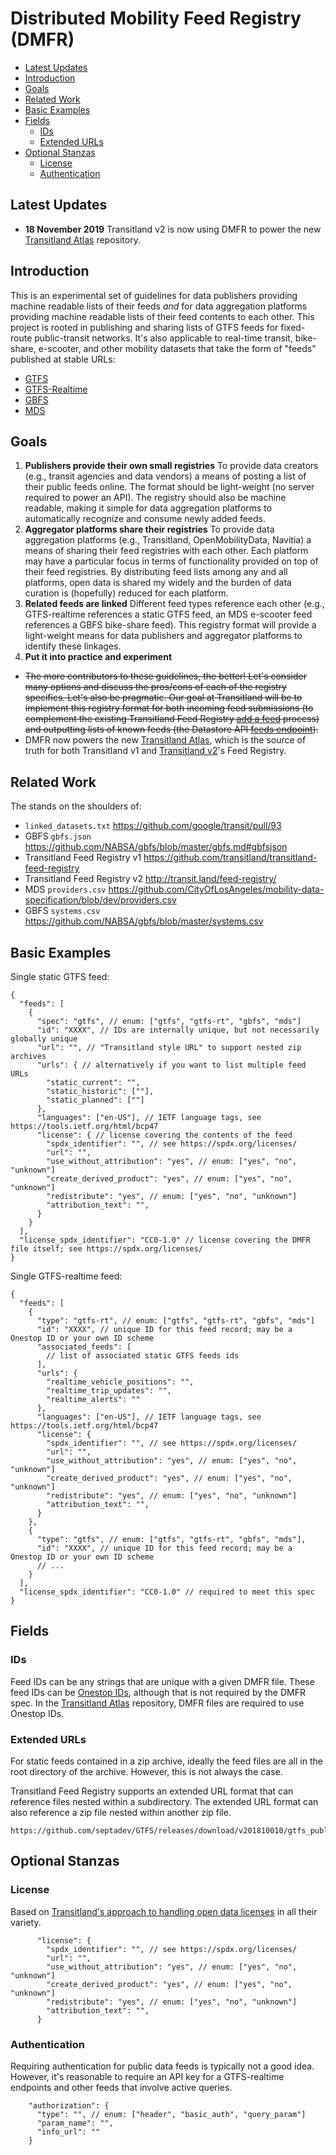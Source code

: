 # Distributed Mobility Feed Registry (DMFR) <!-- omit in toc -->

<!-- to update use https://marketplace.visualstudio.com/items?itemName=yzhang.markdown-all-in-one -->

- [Latest Updates](#latest-updates)
- [Introduction](#introduction)
- [Goals](#goals)
- [Related Work](#related-work)
- [Basic Examples](#basic-examples)
- [Fields](#fields)
  - [IDs](#ids)
  - [Extended URLs](#extended-urls)
- [Optional Stanzas](#optional-stanzas)
  - [License](#license)
  - [Authentication](#authentication)

## Latest Updates

* **18 November 2019** Transitland v2 is now using DMFR to power the new [Transitland Atlas](https://github.com/transitland/transitland-atlas) repository.


## Introduction

This is an experimental set of guidelines for data publishers providing machine readable lists of their feeds _and_ for data aggregation platforms providing machine readable lists of their feed contents to each other. This project is rooted in publishing and sharing lists of GTFS feeds for fixed-route public-transit networks. It's also applicable to real-time transit, bike-share, e-scooter, and other mobility datasets that take the form of "feeds" published at stable URLs:

- [GTFS](https://gtfs.org/reference/static/)
- [GTFS-Realtime](https://gtfs.org/reference/realtime/v2/)
- [GBFS](https://github.com/NABSA/gbfs/#readme)
- [MDS](https://github.com/CityOfLosAngeles/mobility-data-specification/#readme)

## Goals

1. **Publishers provide their own small registries** To provide data creators (e.g., transit agencies and data vendors) a means of posting a list of their public feeds online. The format should be light-weight (no server required to power an API). The registry should also be machine readable, making it simple for data aggregation platforms to automatically recognize and consume newly added feeds.
2. **Aggregator platforms share their registries** To provide data aggregation platforms (e.g., Transitland, OpenMobilityData, Navitia) a means of sharing their feed registries with each other. Each platform may have a particular focus in terms of functionality provided on top of their feed registries. By distributing feed lists among any and all platforms, open data is shared my widely and the burden of data curation is (hopefully) reduced for each platform.
3. **Related feeds are linked** Different feed types reference each other (e.g., GTFS-realtime references a static GTFS feed, an MDS e-scooter feed references a GBFS bike-share feed). This registry format will provide a light-weight means for data publishers and aggregator platforms to identify these linkages.
4. **Put it into practice and experiment**
  - ~~The more contributors to these guidelines, the better! Let's consider many options and discuss the pros/cons of each of the registry specifics. Let's also be pragmatic. Our goal at Transitland will be to implement this registry format for both incoming feed submissions (to complement the existing Transitland Feed Registry [add a feed](https://transit.land/documentation/feed-registry/add-a-feed.html) process) and outputting lists of known feeds (the Datastore API [feeds endpoint](https://transit.land/documentation/datastore/feeds.html)).~~
  - DMFR now powers the new [Transitland Atlas](https://github.com/transitland/transitland-atlas), which is the source of truth for both Transitland v1 and [Transitland v2](https://transit.land/news/2019/10/17/tlv2.html)'s Feed Registry.

## Related Work

The stands on the shoulders of:

- `linked_datasets.txt` https://github.com/google/transit/pull/93
- GBFS `gbfs.json` https://github.com/NABSA/gbfs/blob/master/gbfs.md#gbfsjson
- Transitland Feed Registry v1 https://github.com/transitland/transitland-feed-registry
- Transitland Feed Registry v2 http://transit.land/feed-registry/
- MDS `providers.csv` https://github.com/CityOfLosAngeles/mobility-data-specification/blob/dev/providers.csv
- GBFS `systems.csv` https://github.com/NABSA/gbfs/blob/master/systems.csv

## Basic Examples

Single static GTFS feed:

```jsonc
{
  "feeds": [
    {
      "spec": "gtfs", // enum: ["gtfs", "gtfs-rt", "gbfs", "mds"]
      "id": "XXXX", // IDs are internally unique, but not necessarily globally unique
      "url": "", // "Transitland style URL" to support nested zip archives
      "urls": { // alternatively if you want to list multiple feed URLs
        "static_current": "",
        "static_historic": [""],
        "static_planned": [""]
      },
      "languages": ["en-US"], // IETF language tags, see https://tools.ietf.org/html/bcp47
      "license": { // license covering the contents of the feed
        "spdx_identifier": "", // see https://spdx.org/licenses/
        "url": "",
        "use_without_attribution": "yes", // enum: ["yes", "no", "unknown"]
        "create_derived_product": "yes", // enum: ["yes", "no", "unknown"]
        "redistribute": "yes", // enum: ["yes", "no", "unknown"]
        "attribution_text": "",
      }
    }
  ],
  "license_spdx_identifier": "CC0-1.0" // license covering the DMFR file itself; see https://spdx.org/licenses/
}
```

Single GTFS-realtime feed:

```jsonc
{
  "feeds": [
    {
      "type": "gtfs-rt", // enum: ["gtfs", "gtfs-rt", "gbfs", "mds"]
      "id": "XXXX", // unique ID for this feed record; may be a Onestop ID or your own ID scheme
      "associated_feeds": [
        // list of associated static GTFS feeds ids
      ], 
      "urls": {
        "realtime_vehicle_positions": "",
        "realtime_trip_updates": "",
        "realtime_alerts": ""
      },
      "languages": ["en-US"], // IETF language tags, see https://tools.ietf.org/html/bcp47
      "license": {
        "spdx_identifier": "", // see https://spdx.org/licenses/
        "url": "",
        "use_without_attribution": "yes", // enum: ["yes", "no", "unknown"]
        "create_derived_product": "yes", // enum: ["yes", "no", "unknown"]
        "redistribute": "yes", // enum: ["yes", "no", "unknown"]
        "attribution_text": "",
      }
    },
    {
      "type": "gtfs", // enum: ["gtfs", "gtfs-rt", "gbfs", "mds"],
      "id": "XXXX", // unique ID for this feed record; may be a Onestop ID or your own ID scheme
      // ...
    }
  ],
  "license_spdx_identifier": "CC0-1.0" // required to meet this spec
}
```

## Fields

### IDs

Feed IDs can be any strings that are unique with a given DMFR file. These feed IDs can be [Onestop IDs](https://transit.land/documentation/onestop-id-scheme/), although that is not required by the DMFR spec. In the [Transitland Atlas](https://github.com/transitland/transitland-atlas) repository, DMFR files are required to use Onestop IDs.

### Extended URLs

For static feeds contained in a zip archive, ideally the feed files are all in the root directory of the archive. However, this is not always the case.

Transitland Feed Registry supports an extended URL format that can reference files nested within a subdirectory. The extended URL format can also reference a zip file nested within another zip file.

```
https://github.com/septadev/GTFS/releases/download/v201810010/gtfs_public.zip#google_bus.zip
```

## Optional Stanzas

### License

Based on [Transitland's approach to handling open data licenses](https://transit.land/an-open-project/) in all their variety.

```jsonc
      "license": {
        "spdx_identifier": "", // see https://spdx.org/licenses/
        "url": "",
        "use_without_attribution": "yes", // enum: ["yes", "no", "unknown"]
        "create_derived_product": "yes", // enum: ["yes", "no", "unknown"]
        "redistribute": "yes", // enum: ["yes", "no", "unknown"]
        "attribution_text": "",
      }
```

### Authentication

Requiring authentication for public data feeds is typically not a good idea. However, it's reasonable to require an API key for a GTFS-realtime endpoints and other feeds that involve active queries.

```jsonc
    "authorization": {
      "type": "", // enum: ["header", "basic_auth", "query_param"]
      "param_name": "",
      "info_url": ""
    }
```